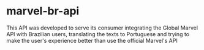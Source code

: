 # marvel-br-api
This API was developed to serve its consumer integrating the Global Marvel API with Brazilian users, translating the texts to Portuguese and trying to make the user's experience better than use the official Marvel's API
